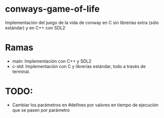 # conways-game-of-life
Implementación del juego de la vida de conway en C sin librerías extra (sólo estándar) y en C++ con SDL2

# Ramas
 - main: Implementación con C++ y SDL2
 - c-std: Implementación con C y librerías estándar, todo a través de terminal.

# TODO:
 - Cambiar los parámetros en #defines por valores en tiempo de ejecución que se pasen por parámetro
